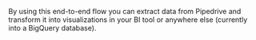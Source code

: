 By using this end-to-end flow you can extract data from Pipedrive and transform it into visualizations in your BI tool or anywhere else (currently into a BigQuery database).